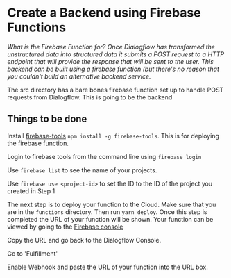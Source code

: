 # Create a Backend using Firebase Functions

_What is the Firebase Function for? Once Dialogflow has transformed the unstructured data into structured data it submits a POST request to a HTTP endpoint that will provide the response that will be sent to the user. This backend can be built using a firebase function (but there's no reason that you couldn't build an alternative backend service._

The src directory has a bare bones firebase function set up to handle POST requests from Dialogflow. This is going to be the backend

## Things to be done

Install [firebase-tools](https://github.com/firebase/firebase-tools) `npm install -g firebase-tools`. This is for deploying the firebase function.

Login to firebase tools from the command line using `firebase login`

Use `firebase list` to see the name of your projects.

Use `firebase use <project-id>` to set the ID to the ID of the project you created in Step 1

The next step is to deploy your function to the Cloud. Make sure that you are in the `functions` directory. Then run `yarn deploy`. Once this step is completed the URL of your function will be shown. Your function can be viewed by going to the [Firebase console](https://console.firebase.google.com)

Copy the URL and go back to the Dialogflow Console.

Go to 'Fulfillment'

Enable Webhook and paste the URL of your function into the URL box.
